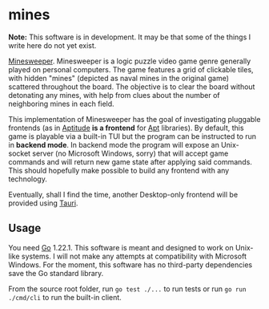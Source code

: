 # mines

**Note:** This software is in development. It may be that some of the things I write here do not yet exist.

[Minesweeper](<https://en.wikipedia.org/wiki/Minesweeper_(video_game)>). Minesweeper is a logic puzzle video game genre generally played on personal computers. The game features a grid of clickable tiles, with hidden "mines" (depicted as naval mines in the original game) scattered throughout the board. The objective is to clear the board without detonating any mines, with help from clues about the number of neighboring mines in each field.

This implementation of Minesweeper has the goal of investigating pluggable frontends (as in [Aptitude](https://wiki.debian.org/Aptitude) **is a frontend** for [Apt](https://wiki.debian.org/Apt) libraries). By default, this game is playable via a built-in TUI but the program can be instructed to run in **backend mode**. In backend mode the program will expose an Unix-socket server (no Microsoft Windows, sorry) that will accept game commands and will return new game state after applying said commands. This should hopefully make possible to build any frontend with any technology.

Eventually, shall I find the time, another Desktop-only frontend will be provided using [Tauri](https://tauri.app/).

## Usage

You need [Go](https://go.dev/dl/) 1.22.1. This software is meant and designed to work on Unix-like systems. I will not make any attempts at compatibility with Microsoft Windows. For the moment, this software has no third-party dependencies save the Go standard library.

From the source root folder, run `go test ./...` to run tests or run `go run ./cmd/cli` to run the built-in client.
